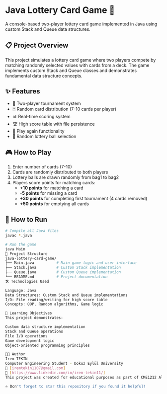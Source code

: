 # Java Lottery Card Game 🎲

A console-based two-player lottery card game implemented in Java using custom Stack and Queue data structures.

## 📋 Project Overview

This project simulates a lottery card game where two players compete by matching randomly selected values with cards from a deck. The game implements custom Stack and Queue classes and demonstrates fundamental data structure concepts.

## ✨ Features

- 🎯 Two-player tournament system
- 🃏 Random card distribution (7-10 cards per player)
- 📊 Real-time scoring system
- 🏆 High score table with file persistence
- 🔄 Play again functionality
- 🎲 Random lottery ball selection

## 🎮 How to Play

1. Enter number of cards (7-10)
2. Cards are randomly distributed to both players
3. Lottery balls are drawn randomly from bag1 to bag2
4. Players score points for matching cards:
   - **+10 points** for matching a card
   - **-5 points** for missing a card
   - **+30 points** for completing first tournament (4 cards removed)
   - **+50 points** for emptying all cards

## 🚀 How to Run

```bash
# Compile all Java files
javac *.java

# Run the game
java Main
📁 Project Structure
java-lottery-card-game/
├── Main.java          # Main game logic and user interface
├── Stack.java         # Custom Stack implementation
├── Queue.java         # Custom Queue implementation
└── README.md          # Project documentation
🛠️ Technologies Used

Language: Java
Data Structures: Custom Stack and Queue implementations
I/O: File reading/writing for high score table
Concepts: OOP, Random algorithms, Game logic

🎯 Learning Objectives
This project demonstrates:

Custom data structure implementation
Stack and Queue operations
File I/O operations
Game development logic
Object-oriented programming principles

👨‍💻 Author
İrem TEKİN
Computer Engineering Student - Dokuz Eylül University
📧 [iremtekin1107@gmail.com]
🔗 [https://www.linkedin.com/in/irem-tekin11/]
This project was created for educational purposes as part of CME1212 Algorithms and Programming II course.

⭐ Don't forget to star this repository if you found it helpful!
